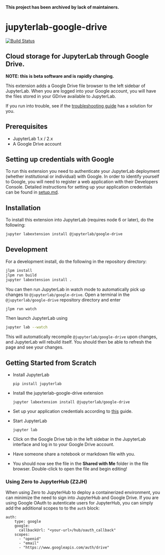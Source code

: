 **This project has been archived by lack of maintainers.**

# jupyterlab-google-drive

[![Build Status](https://travis-ci.org/jupyterlab/jupyterlab-google-drive.svg?branch=master)](https://travis-ci.org/jupyterlab/jupyterlab-google-drive)

## Cloud storage for JupyterLab through Google Drive.

**NOTE: this is beta software and is rapidly changing.**

This extension adds a Google Drive file browser to the left sidebar of JupyterLab.
When you are logged into your Google account, you will have the
files stored in your GDrive available to JupyterLab.

If you run into trouble, see if the [troubleshooting guide](docs/troubleshooting.md) has a solution for you.

## Prerequisites

- JupyterLab 1.x / 2.x
- A Google Drive account

## Setting up credentials with Google

To run this extension you need to authenticate your JupyterLab deployment
(whether institutional or individual) with Google.
In order to identify yourself to Google, you will need to register a web application
with their Developers Console.
Detailed instructions for setting up your application credentials can be found in
[setup.md](docs/setup.md).

## Installation

To install this extension into JupyterLab (requires node 6 or later), do the following:

```bash
jupyter labextension install @jupyterlab/google-drive
```

## Development

For a development install, do the following in the repository directory:

```bash
jlpm install
jlpm run build
jupyter labextension install .
```

You can then run JupyterLab in watch mode to automatically pick up changes to `@jupyterlab/google-drive`.
Open a terminal in the `@jupyterlab/google-drive` repository directory and enter

```bash
jlpm run watch
```

Then launch JupyterLab using

```bash
jupyter lab --watch
```

This will automatically recompile `@jupyterlab/google-drive` upon changes,
and JupyterLab will rebuild itself. You should then be able to refresh the
page and see your changes.

## Getting Started from Scratch

- Install JupyterLab

  ```
  pip install jupyterlab
  ```

- Install the jupyterlab-google-drive extension

  ```
  jupyter labextension install @jupyterlab/google-drive
  ```

- Set up your application credentials according to [this](docs/setup.md) guide.

- Start JupyterLab

  ```
  jupyter lab
  ```

- Click on the Google Drive tab in the left sidebar in the JupyterLab interface
  and log in to your Google Drive account.

- Have someone share a notebook or markdown file with you.

- You should now see the file in the **Shared with Me** folder in the file browser.
  Double-click to open the file and begin editing!

### Using Zero to JupyterHub (Z2JH)
When using Zero to JupyterHub to deploy a containerized environment, you can minimize the need to sign into JupyterHub and Google Drive. If you are using Google OAuth to autenticate users for JupyterHub, you can simply add the additional scopes to to the `auth` block:

```
auth:
    type: google
    google:
      callbackUrl: "<your-url>/hub/oauth_callback"
    scopes:
      - "openid"
      - "email"
      - "https://www.googleapis.com/auth/drive"
```
